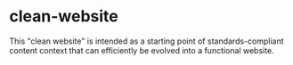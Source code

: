 # clean-website
This "clean website" is intended as a starting point of standards-compliant content context that can efficiently be evolved into a functional website.

